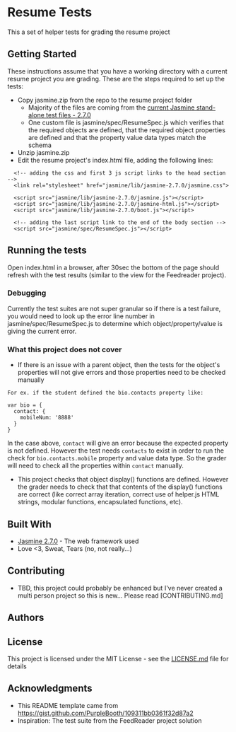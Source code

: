 # Resume Tests

This a set of helper tests for grading the resume project

## Getting Started

These instructions assume that you have a working directory with a current resume project you are grading. These are the steps required to set up the tests:

* Copy jasmine.zip from the repo to the resume project folder
  * Majority of the files are coming from the [current Jasmine stand-alone test files - 2.7.0](https://github.com/jasmine/jasmine/releases)
  * One custom file is jasmine/spec/ResumeSpec.js which verifies that the required objects are defined, that the required object properties are defined and that the property value data types match the schema
* Unzip jasmine.zip
* Edit the resume project's index.html file, adding the following lines:

```
  <!-- adding the css and first 3 js script links to the head section -->
  <link rel="stylesheet" href="jasmine/lib/jasmine-2.7.0/jasmine.css">

  <script src="jasmine/lib/jasmine-2.7.0/jasmine.js"></script>
  <script src="jasmine/lib/jasmine-2.7.0/jasmine-html.js"></script>
  <script src="jasmine/lib/jasmine-2.7.0/boot.js"></script>

  <!-- adding the last script link to the end of the body section -->
  <script src="jasmine/spec/ResumeSpec.js"></script>
```

## Running the tests

Open index.html in a browser, after 30sec the bottom of the page should refresh with the test results (similar to the view for the Feedreader project).

### Debugging

Currently the test suites are not super granular so if there is a test failure, you would need to look up the error line number in jasmine/spec/ResumeSpec.js to determine which object/property/value is giving the current error.

### What this project does not cover

* If there is an issue with a parent object, then the tests for the object's properties will not give errors and those properties need to be checked manually

```
For ex. if the student defined the bio.contacts property like:

var bio = {
  contact: {
    mobileNum: '8888'
  }
}
```

In the case above, `contact` will give an error because the expected property is not defined. However the test needs `contacts` to exist in order to run the check for `bio.contacts.mobile` property and value data type. So the grader will need to check all the properties within `contact` manually.

* This project checks that object display() functions are defined. However the grader needs to check that that contents of the display() functions are correct (like correct array iteration, correct use of helper.js HTML strings, modular functions, encapsulated functions, etc).

## Built With

* [Jasmine 2.7.0](https://github.com/jasmine/jasmine/releases) - The web framework used
* Love <3, Sweat, Tears (no, not really...)

## Contributing

* TBD, this project could probably be enhanced but I've never created a multi person project so this is new...
Please read [CONTRIBUTING.md]

## Authors


## License

This project is licensed under the MIT License - see the [LICENSE.md](LICENSE.md) file for details

## Acknowledgments

* This README template came from https://gist.github.com/PurpleBooth/109311bb0361f32d87a2
* Inspiration: The test suite from the FeedReader project solution
